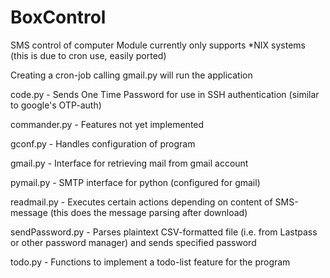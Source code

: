 BoxControl
==========

SMS control of computer
Module currently only supports *NIX systems (this is due to cron use, easily ported)

Creating a cron-job calling gmail.py will run the application



code.py          - Sends One Time Password for use in SSH authentication (similar to google's OTP-auth)

commander.py     - Features not yet implemented

gconf.py         - Handles configuration of program

gmail.py         - Interface for retrieving mail from gmail account

pymail.py        - SMTP interface for python (configured for gmail)

readmail.py      - Executes certain actions depending on content of SMS-message (this does the message parsing after download)

sendPassword.py  - Parses plaintext CSV-formatted file (i.e. from Lastpass or other password manager) and sends specified password

todo.py          - Functions to implement a todo-list feature for the program
